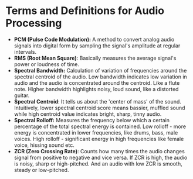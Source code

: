 # Terms and Definitions for Audio Processing

- **PCM (Pulse Code Modulation):** A method to convert analog audio signals into digital form by sampling the signal's amplitude at regular intervals.
- **RMS (Root Mean Square)**: Basically measures the average signal's power or loudness of time.
- **Spectral Bandwidth:** Calculation of variation of frequencies around the spectral centroid of the audio. Low bandwidth indicates low variation in audio and the audio is concentrated around the centroid. Like a flute note. Higher bandwidth highlights noisy, loud sound, like a distorted guitar.
- **Spectral Centroid**: It tells us about the 'center of mass' of the sound. Intuitively, lower spectral centroid score means bassier, muffled sound while high centroid value indicates bright, sharp, tinny audio.
- **Spectral Rolloff:** Measures the frequency below which a certain percentage of the total spectral energy is contained. Low rolloff - more energy is concentrated in lower frequencies, like drums, bass, male voices. High rolloff - significant energy in high frequencies like female voice, hissing sound etc.
- **ZCR (Zero Crossing Rate)**: Counts how many times the audio changes signal from positive to negative and vice versa. If ZCR is high, the audio is noisy, sharp or high-pitched. And an audio with low ZCR is smooth, steady or low-pitched.

